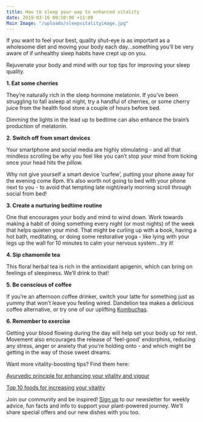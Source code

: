 ```yaml
---
title: How to sleep your way to enhanced vitality
date: 2019-03-16 00:50:00 +11:00
Main Image: "/uploads/sleepvitalityimage.jpg"
---
```


If you want to feel your best, quality shut-eye is as important as a wholesome diet and moving your body each day...something you’ll be very aware of if unhealthy sleep habits have crept up on you.

Rejuvenate your body and mind with our top tips for improving your sleep quality.

**1. Eat some cherries**

They’re naturally rich in the sleep hormone melatonin. If you’ve been struggling to fall asleep at night, try a handful of cherries, or some cherry juice from the health food store a couple of hours before bed.

Dimming the lights in the lead up to bedtime can also enhance the brain’s production of melatonin.

**2. Switch off from smart devices**

Your smartphone and social media are highly stimulating - and all that mindless scrolling be why you feel like you can’t stop your mind from ticking once your head hits the pillow.

Why not give yourself a smart device ‘curfew’, putting your phone away for the evening come 8pm. It’s also worth not going to bed with your phone next to you - to avoid that tempting late night/early morning scroll through social from bed!

**3. Create a nurturing bedtime routine**

One that encourages your body and mind to wind down. Work towards making a habit of doing something every night (or most nights) of the week that helps quieten your mind. That might be curling up with a book, having a hot bath, meditating, or doing some restorative yoga - like lying with your legs up the wall for 10 minutes to calm your nervous system...try it!

**4. Sip chamomile tea**

This floral herbal tea is rich in the antioxidant apigenin, which can bring on feelings of sleepiness. We’ll drink to that!

**5. Be conscious of coffee**

If you’re an afternoon coffee drinker, switch your latte for something just as yummy that won’t leave you feeling wired. Dandelion tea makes a delicious coffee alternative, or try one of our uplifting [Kombuchas](https://www.soulara.com.au/on-the-menu).

**6. Remember to exercise**

Getting your blood flowing during the day will help set your body up for rest. Movement also encourages the release of ‘feel-good’ endorphins, reducing any stress, anger or anxiety that you’re holding onto - and which might be getting in the way of those sweet dreams.

Want more vitality-boosting tips? Find them here:

[Ayurvedic principle for enhancing your vitality and vigour](https://blog.soulara.com.au/blog/ayurvedic-principles-for-enhancing-your-vitality-and-vigour/)

[Top 10 foods for increasing your vitality](https://blog.soulara.com.au/blog/top-10-foods-to-increase-your-vitality/)

Join our community and be inspired! [Sign up](https://www.soulara.com.au) to our newsletter for weekly advice, fun facts and info to support your plant-powered journey. We’ll share special offers and our new dishes with you too.